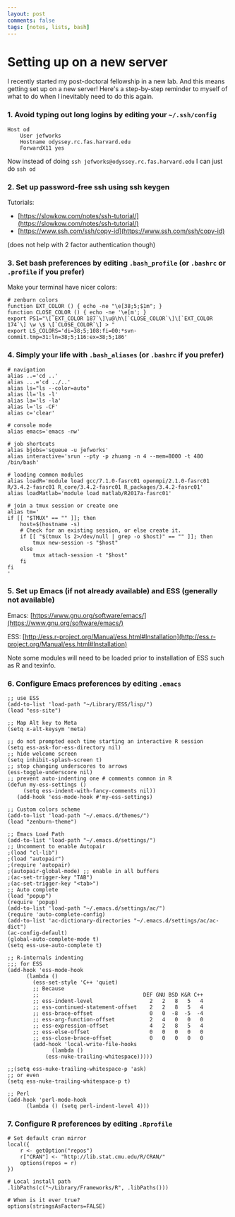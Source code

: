```yaml
---
layout: post
comments: false
tags: [notes, lists, bash]
---
```


# Setting up on a new server

I recently started my post-doctoral fellowship in a new lab. And this means getting set up on a new server! Here's a step-by-step reminder to myself of what to do when I inevitably need to do this again.

### 1. Avoid typing out long logins by editing your `~/.ssh/config`

```
Host od
    User jefworks
    Hostname odyssey.rc.fas.harvard.edu
    ForwardX11 yes
```

Now instead of doing `ssh jefworks@odyssey.rc.fas.harvard.edu` I can just do `ssh od`

### 2. Set up password-free ssh using ssh keygen

Tutorials:
- [https://slowkow.com/notes/ssh-tutorial/](https://slowkow.com/notes/ssh-tutorial/)
- [https://www.ssh.com/ssh/copy-id](https://www.ssh.com/ssh/copy-id)

(does not help with 2 factor authentication though)

### 3. Set bash preferences by editing `.bash_profile` (or `.bashrc` or `.profile` if you prefer)

Make your terminal have nicer colors:

```
# zenburn colors
function EXT_COLOR () { echo -ne "\e[38;5;$1m"; }
function CLOSE_COLOR () { echo -ne '\e[m'; }
export PS1="\[`EXT_COLOR 187`\]\u@\h\[`CLOSE_COLOR`\]\[`EXT_COLOR 174`\] \w \$ \[`CLOSE_COLOR`\] > "
export LS_COLORS='di=38;5;108:fi=00:*svn-commit.tmp=31:ln=38;5;116:ex=38;5;186'
```

### 4. Simply your life with `.bash_aliases` (or `.bashrc` if you prefer)

```
# navigation
alias ..='cd ..'
alias ...='cd ../..'
alias ls="ls --color=auto"
alias ll='ls -l'
alias la='ls -la'
alias l='ls -CF'
alias c='clear'

# console mode
alias emacs='emacs -nw'

# job shortcuts
alias bjobs='squeue -u jefworks'
alias interactive='srun --pty -p zhuang -n 4 --mem=8000 -t 480 /bin/bash'

# loading common modules
alias loadR='module load gcc/7.1.0-fasrc01 openmpi/2.1.0-fasrc01 R/3.4.2-fasrc01 R_core/3.4.2-fasrc01 R_packages/3.4.2-fasrc01'
alias loadMatlab='module load matlab/R2017a-fasrc01'

# join a tmux session or create one
alias tm='
if [[ "$TMUX" == "" ]]; then
    host=$(hostname -s)
    # Check for an existing session, or else create it.
    if [[ "$(tmux ls 2>/dev/null | grep -o $host)" == "" ]]; then
        tmux new-session -s "$host"
    else
        tmux attach-session -t "$host"
    fi
fi
'
```

### 5. Set up Emacs (if not already available) and ESS (generally not available)

Emacs: [https://www.gnu.org/software/emacs/](https://www.gnu.org/software/emacs/)

ESS: [http://ess.r-project.org/Manual/ess.html#Installation](http://ess.r-project.org/Manual/ess.html#Installation)

Note some modules will need to be loaded prior to installation of ESS such as R and texinfo.

### 6. Configure Emacs preferences by editing `.emacs`

```
;; use ESS
(add-to-list 'load-path "~/Library/ESS/lisp/")
(load "ess-site")

;; Map Alt key to Meta
(setq x-alt-keysym 'meta)

;; do not prompted each time starting an interactive R session
(setq ess-ask-for-ess-directory nil)
;; hide welcome screen
(setq inhibit-splash-screen t)
;; stop changing underscores to arrows
(ess-toggle-underscore nil)
;; prevent auto-indenting one # comments common in R
(defun my-ess-settings ()
     (setq ess-indent-with-fancy-comments nil))
   (add-hook 'ess-mode-hook #'my-ess-settings)

;; Custom colors scheme
(add-to-list 'load-path "~/.emacs.d/themes/")
(load "zenburn-theme")

;; Emacs Load Path
(add-to-list 'load-path "~/.emacs.d/settings/")
;; Uncomment to enable Autopair
;(load "cl-lib")
;(load "autopair")
;(require 'autopair)
;(autopair-global-mode) ;; enable in all buffers
;(ac-set-trigger-key "TAB")
;(ac-set-trigger-key "<tab>")
;; Auto complete
(load "popup")
(require 'popup)
(add-to-list 'load-path "~/.emacs.d/settings/ac/")
(require 'auto-complete-config)
(add-to-list 'ac-dictionary-directories "~/.emacs.d/settings/ac/ac-dict")
(ac-config-default)
(global-auto-complete-mode t)
(setq ess-use-auto-complete t)

;; R-internals indenting
;;; for ESS
(add-hook 'ess-mode-hook
      (lambda ()
        (ess-set-style 'C++ 'quiet)
        ;; Because
        ;;                                 DEF GNU BSD K&R C++
        ;; ess-indent-level                  2   2   8   5   4
        ;; ess-continued-statement-offset    2   2   8   5   4
        ;; ess-brace-offset                  0   0  -8  -5  -4
        ;; ess-arg-function-offset           2   4   0   0   0
        ;; ess-expression-offset             4   2   8   5   4
        ;; ess-else-offset                   0   0   0   0   0
        ;; ess-close-brace-offset            0   0   0   0   0
        (add-hook 'local-write-file-hooks
              (lambda ()
            (ess-nuke-trailing-whitespace)))))

;;(setq ess-nuke-trailing-whitespace-p 'ask)
;; or even
(setq ess-nuke-trailing-whitespace-p t)

;; Perl
(add-hook 'perl-mode-hook
      (lambda () (setq perl-indent-level 4)))
```

### 7. Configure R preferences by editing `.Rprofile`

```
# Set default cran mirror
local({
    r <- getOption("repos")
    r["CRAN"] <- "http://lib.stat.cmu.edu/R/CRAN/"
    options(repos = r)
})

# Local install path
.libPaths(c("~/Library/Frameworks/R", .libPaths()))

# When is it ever true?
options(stringsAsFactors=FALSE)
```
